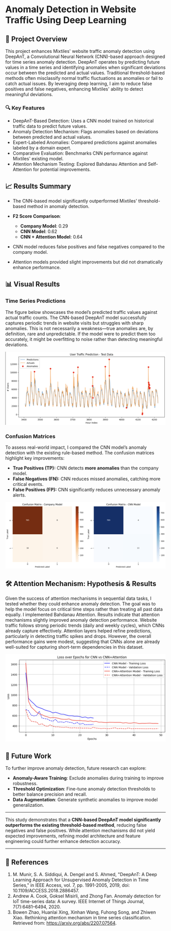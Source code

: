 # Anomaly Detection in Website Traffic Using Deep Learning

## 📌 Project Overview
This project enhances Mixtiles' website traffic anomaly detection using DeepAnT, a Convolutional Neural Network (CNN)-based approach designed for time series anomaly detection. DeepAnT operates by predicting future values in a time series and identifying anomalies when significant deviations occur between the predicted and actual values. Traditional threshold-based methods often misclassify normal traffic fluctuations as anomalies or fail to catch actual issues. By leveraging deep learning, I aim to reduce false positives and false negatives, enhancing Mixtiles' ability to detect meaningful deviations.

### 🔍 Key Features
- DeepAnT-Based Detection: Uses a CNN model trained on historical traffic data to predict future values.
- Anomaly Detection Mechanism: Flags anomalies based on deviations between predicted and actual values.
- Expert-Labeled Anomalies: Compared predictions against anomalies labeled by a domain expert.
- Comparative Evaluation: Benchmarks CNN performance against Mixtiles' existing model.
- Attention Mechanism Testing: Explored Bahdanau Attention and Self-Attention for potential improvements.

## 📈 Results Summary
- The CNN-based model significantly outperformed Mixtiles' threshold-based method in anomaly detection.
- **F2 Score Comparison**:
  - **Company Model**: 0.29
  - **CNN Model**: 0.62
  - **CNN + Attention Model**: 0.64

- CNN model reduces false positives and false negatives compared to the company model.
- Attention models provided slight improvements but did not dramatically enhance performance.

## 📊 Visual Results

### Time Series Predictions
The figure below showcases the model’s predicted traffic values against actual traffic counts. The CNN-based DeepAnT model successfully captures periodic trends in website visits but struggles with sharp anomalies. This is not necessarily a weakness—true anomalies are, by definition, rare and unpredictable. If the model were to predict them too accurately, it might be overfitting to noise rather than detecting meaningful deviations.


![tesx](https://github.com/ChibTheMan23/CNN-Anomaly-Detection/blob/94b267cd4eac5a9cdf2c84f184fadb94b01ba14a/figures/Deep-AnT%20Predictions.png)

### Confusion Matrices
To assess real-world impact, I compared the CNN model’s anomaly detection with the existing rule-based method. The confusion matrices highlight key improvements:

- **True Positives (TP):** CNN detects **more anomalies** than the company model.
- **False Negatives (FN):** CNN reduces missed anomalies, catching more critical events.
- **False Positives (FP):** CNN significantly reduces unnecessary anomaly alerts.

![tesx](https://github.com/ChibTheMan23/CNN-Anomaly-Detection/blob/f424d99ba85128c98c38cd8cfc9758e1653afb8e/figures/Confusion%20Figure.png)


## 🛠️ Attention Mechanism: Hypothesis & Results

Given the success of attention mechanisms in sequential data tasks, I tested whether they could enhance anomaly detection. The goal was to help the model focus on critical time steps rather than treating all past data equally. I implemented Bahdanau Attention.
Results indicate that attention mechanisms slightly improved anomaly detection performance. Website traffic follows strong periodic trends (daily and weekly cycles), which CNNs already capture effectively. Attention layers helped refine predictions, particularly in detecting traffic spikes and drops. However, the overall performance gains were modest, suggesting that CNNs alone are already well-suited for capturing short-term dependencies in this dataset.

![Loss](https://github.com/ChibTheMan23/CNN-Anomaly-Detection/blob/9cbf3c53163a63f2f470b4a924887c8b92871f43/figures/Loss%20Plot.png)

## 🚀 Future Work
To further improve anomaly detection, future research can explore:

- **Anomaly-Aware Training**: Exclude anomalies during training to improve robustness.
- **Threshold Optimization**: Fine-tune anomaly detection thresholds to better balance precision and recall.
- **Data Augmentation**: Generate synthetic anomalies to improve model generalization.

---

This study demonstrates that a **CNN-based DeepAnT model significantly outperforms the existing threshold-based method**, reducing false negatives and false positives. While attention mechanisms did not yield expected improvements, refining model architecture and feature engineering could further enhance detection accuracy.

---

## 🔗 References
1. M. Munir, S. A. Siddiqui, A. Dengel and S. Ahmed, "DeepAnT: A Deep Learning Approach for Unsupervised Anomaly Detection in Time Series," in IEEE Access, vol. 7, pp. 1991-2005, 2019, doi: 10.1109/ACCESS.2018.2886457.
2. Andrew A. Cook, Goksel Misirli, and Zhong Fan. Anomaly detection for IoT time-series data: A survey. IEEE Internet of Things Journal, 7(7):6481–6494, 2020.
3. Bowen Zhao, Huanlai Xing, Xinhan Wang, Fuhong Song, and Zhiwen Xiao. Rethinking attention mechanism in time series classification. Retrieved from: https://arxiv.org/abs/2207.07564.

